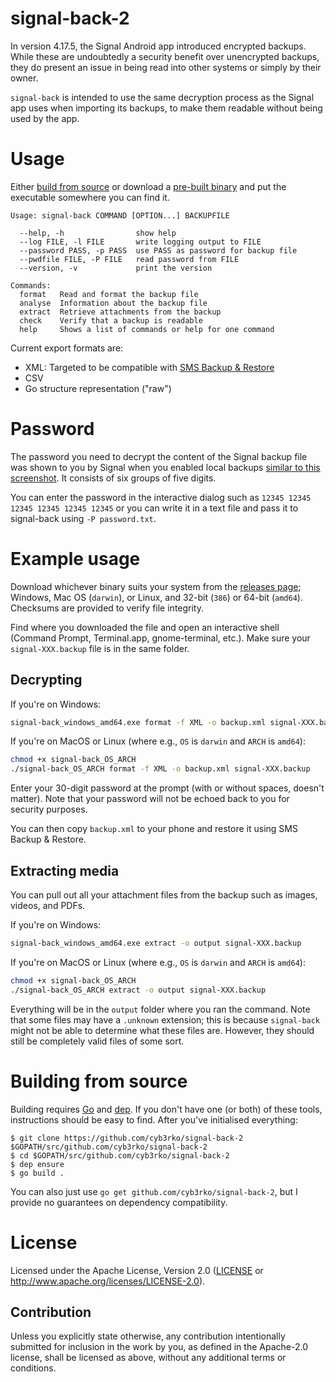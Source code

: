 # signal-back-2

In version 4.17.5, the Signal Android app introduced encrypted backups. While these are undoubtedly a security benefit over unencrypted backups, they do present an issue in being read into other systems or simply by their owner.

`signal-back` is intended to use the same decryption process as the Signal app uses when importing its backups, to make them readable without being used by the app.

# Usage

Either [build from source](#building-from-source) or download a [pre-built binary](https://github.com/xeals/signal-back/releases) and put the executable somewhere you can find it.

```
Usage: signal-back COMMAND [OPTION...] BACKUPFILE

  --help, -h                show help
  --log FILE, -l FILE       write logging output to FILE
  --password PASS, -p PASS  use PASS as password for backup file
  --pwdfile FILE, -P FILE   read password from FILE
  --version, -v             print the version

Commands:
  format   Read and format the backup file
  analyse  Information about the backup file
  extract  Retrieve attachments from the backup
  check    Verify that a backup is readable
  help     Shows a list of commands or help for one command
```

Current export formats are:
- XML: Targeted to be compatible with [SMS Backup & Restore](https://play.google.com/store/apps/details?id=com.riteshsahu.SMSBackupRestore)
- CSV
- Go structure representation ("raw")

# Password

The password you need to decrypt the content of the Signal backup file was shown to you by Signal when you enabled local backups [similar to this screenshot](https://user-images.githubusercontent.com/8427572/36796616-d9560ee6-1c9d-11e8-8440-99e7f5f2ee03.JPG). It consists of six groups of five digits.

You can enter the password in the interactive dialog such as `12345 12345 12345 12345 12345 12345` or you can write it in a text file and pass it to signal-back using `-P password.txt`. 

# Example usage

Download whichever binary suits your system from the [releases page](https://github.com/xeals/signal-back/releases); Windows, Mac OS (`darwin`), or Linux, and 32-bit (`386`) or 64-bit (`amd64`). Checksums are provided to verify file integrity.

Find where you downloaded the file and open an interactive shell (Command Prompt, Terminal.app, gnome-terminal, etc.). Make sure your `signal-XXX.backup` file is in the same folder.

## Decrypting

If you're on Windows:

```sh
signal-back_windows_amd64.exe format -f XML -o backup.xml signal-XXX.backup
```

If you're on MacOS or Linux (where e.g., `OS` is `darwin` and `ARCH` is `amd64`):

```sh
chmod +x signal-back_OS_ARCH
./signal-back_OS_ARCH format -f XML -o backup.xml signal-XXX.backup
```

Enter your 30-digit password at the prompt (with or without spaces, doesn't matter). Note that your password will not be echoed back to you for security purposes.

You can then copy `backup.xml` to your phone and restore it using SMS Backup & Restore.

## Extracting media

You can pull out all your attachment files from the backup such as images, videos, and PDFs.

If you're on Windows:

```sh
signal-back_windows_amd64.exe extract -o output signal-XXX.backup
```

If you're on MacOS or Linux (where e.g., `OS` is `darwin` and `ARCH` is `amd64`):

```sh
chmod +x signal-back_OS_ARCH
./signal-back_OS_ARCH extract -o output signal-XXX.backup
```

Everything will be in the `output` folder where you ran the command. Note that some files may have a `.unknown` extension; this is because `signal-back` might not be able to determine what these files are. However, they should still be completely valid files of some sort.

# Building from source

Building requires [Go](https://golang.org) and [dep](https://github.com/golang/dep). If you don't have one (or both) of these tools, instructions should be easy to find. After you've initialised everything:

```
$ git clone https://github.com/cyb3rko/signal-back-2 $GOPATH/src/github.com/cyb3rko/signal-back-2
$ cd $GOPATH/src/github.com/cyb3rko/signal-back-2
$ dep ensure
$ go build .
```

You can also just use `go get github.com/cyb3rko/signal-back-2`, but I provide no guarantees on dependency compatibility.

# License

Licensed under the Apache License, Version 2.0 ([LICENSE](LICENSE)
or http://www.apache.org/licenses/LICENSE-2.0).

## Contribution

Unless you explicitly state otherwise, any contribution intentionally submitted
for inclusion in the work by you, as defined in the Apache-2.0 license, shall be
licensed as above, without any additional terms or conditions.
